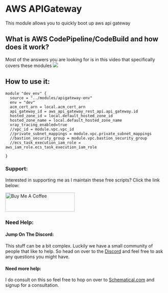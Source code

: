 # AWS APIGateway
This module allows you to quickly boot up aws api gateway


## What is AWS CodePipeline/CodeBuild and how does it work?
Most of the answers you are looking for is in this video that specifically covers these modules
[![](./thumb.png)](https://youtu.be/55JnqNeHcQU)

## How to use it:
```
module "dev_env" {
  source = "../modules/apigateway-env"
  env = "dev"
  acm_cert_arn = local.acm_cert_arn
  api_gateway_id = aws_api_gateway_rest_api.api_gateway.id
  hosted_zone_id = local.default_hosted_zone_id
  hosted_zone_name = local.default_hosted_zone_name
  xray_tracing_enabled=true
  //vpc_id = module.vpc.vpc_id
  //private_subnet_mappings = module.vpc.private_subnet_mappings
  //bastion_security_group = module.vpc.bastion_security_group
  //ecs_task_execution_iam_role = aws_iam_role.ecs_task_execution_iam_role

}
```


### Support:
Interested in supporting me as I maintain these free scripts? Click the link below:

<a href="https://www.buymeacoffee.com/schematical" target="_blank">
    <img src="https://cdn.buymeacoffee.com/buttons/v2/default-yellow.png" alt="Buy Me A Coffee" style="height: 60px !important;width: 217px !important;" />
</a>






### Need Help:

#### Jump On The Discord:
This stuff can be a bit complex. Luckily we have a small community of people that like to help.
So head on over to the [Discord](https://discord.gg/F6cErPe6VJ) and feel free to ask any questions you might have.

#### Need more help:
I do consult on this so feel free to hop on over to [Schematical.com](https://schematical.com?utm_source=github_sc-terraform-cicd) and signup for a consultation.






